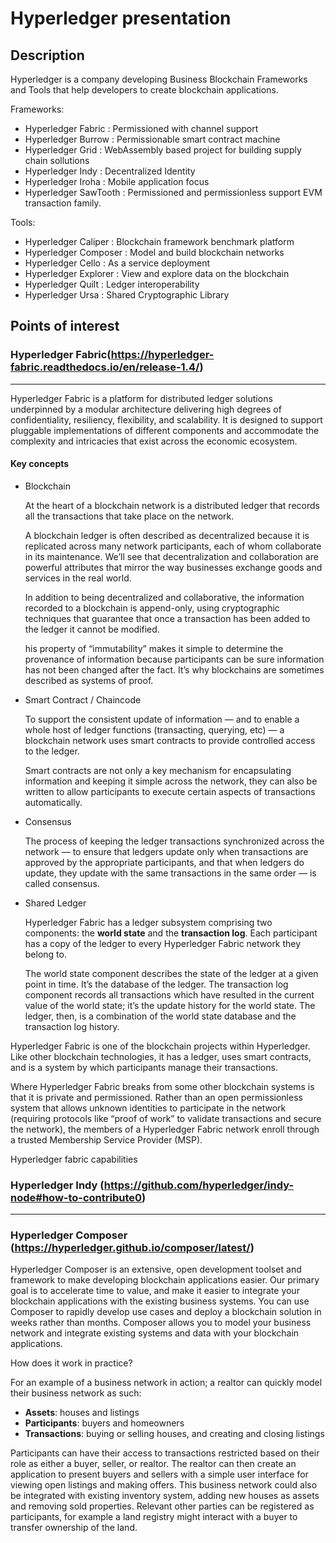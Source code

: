 # Hyperledger presentation

## Description 
Hyperledger is a company developing Business Blockchain Frameworks and Tools that help developers to create blockchain applications.

Frameworks:

- Hyperledger Fabric : Permissioned with channel support
- Hyperledger Burrow : Permissionable smart contract machine
- Hyperledger Grid : WebAssembly based project for building supply chain sollutions
- Hyperledger Indy : Decentralized Identity
- Hyperledger Iroha : Mobile application focus
- Hyperledger SawTooth : Permissioned and permissionless support EVM transaction family.

Tools:

- Hyperledger Caliper : Blockchain framework benchmark platform
- Hyperledger Composer : Model and build blockchain networks
- Hyperledger Cello : As a service deployment
- Hyperledger Explorer : View and explore data on the blockchain
- Hyperledger Quilt : Ledger interoperability
- Hyperledger Ursa : Shared Cryptographic Library

## Points of interest

### Hyperledger Fabric(https://hyperledger-fabric.readthedocs.io/en/release-1.4/)
-------------------
Hyperledger Fabric is a platform for distributed ledger solutions underpinned by a modular architecture delivering high degrees of confidentiality, resiliency, flexibility, and scalability. It is designed to support pluggable implementations of different components and accommodate the complexity and intricacies that exist across the economic ecosystem.

#### Key concepts

- Blockchain

    At the heart of a blockchain network is a distributed ledger that records all the transactions that take place on the network.

    A blockchain ledger is often described as decentralized because it is replicated across many network participants, each of whom collaborate in its maintenance. We’ll see that decentralization and collaboration are powerful attributes that mirror the way businesses exchange goods and services in the real world.

    In addition to being decentralized and collaborative, the information recorded to a blockchain is append-only, using cryptographic techniques that guarantee that once a transaction has been added to the ledger it cannot be modified.

    his property of “immutability” makes it simple to determine the provenance of information because participants can be sure information has not been changed after the fact. It’s why blockchains are sometimes described as systems of proof.

- Smart Contract / Chaincode

    To support the consistent update of information — and to enable a whole host of ledger functions (transacting, querying, etc) — a blockchain network uses smart contracts to provide controlled access to the ledger.

    Smart contracts are not only a key mechanism for encapsulating information and keeping it simple across the network, they can also be written to allow participants to execute certain aspects of transactions automatically.

- Consensus

    The process of keeping the ledger transactions synchronized across the network — to ensure that ledgers update only when transactions are approved by the appropriate participants, and that when ledgers do update, they update with the same transactions in the same order — is called consensus.

- Shared Ledger

    Hyperledger Fabric has a ledger subsystem comprising two components: the __world state__ and the __transaction log__. Each participant has a copy of the ledger to every Hyperledger Fabric network they belong to.

    The world state component describes the state of the ledger at a given point in time. It’s the database of the ledger. The transaction log component records all transactions which have resulted in the current value of the world state; it’s the update history for the world state. The ledger, then, is a combination of the world state database and the transaction log history.

Hyperledger Fabric is one of the blockchain projects within Hyperledger. Like other blockchain technologies, it has a ledger, uses smart contracts, and is a system by which participants manage their transactions.

Where Hyperledger Fabric breaks from some other blockchain systems is that it is private and permissioned. Rather than an open permissionless system that allows unknown identities to participate in the network (requiring protocols like “proof of work” to validate transactions and secure the network), the members of a Hyperledger Fabric network enroll through a trusted Membership Service Provider (MSP).

Hyperledger fabric capabilities 

### Hyperledger Indy (https://github.com/hyperledger/indy-node#how-to-contribute0)
--------------------

### Hyperledger Composer (https://hyperledger.github.io/composer/latest/)

Hyperledger Composer is an extensive, open development toolset and framework to make developing blockchain applications easier. Our primary goal is to accelerate time to value, and make it easier to integrate your blockchain applications with the existing business systems. You can use Composer to rapidly develop use cases and deploy a blockchain solution in weeks rather than months. Composer allows you to model your business network and integrate existing systems and data with your blockchain applications.

How does it work in practice?

For an example of a business network in action; a realtor can quickly model their business network as such:

- __Assets__: houses and listings
- __Participants__: buyers and homeowners
- __Transactions__: buying or selling houses, and creating and closing listings

Participants can have their access to transactions restricted based on their role as either a buyer, seller, or realtor. The realtor can then create an application to present buyers and sellers with a simple user interface for viewing open listings and making offers. This business network could also be integrated with existing inventory system, adding new houses as assets and removing sold properties. Relevant other parties can be registered as participants, for example a land registry might interact with a buyer to transfer ownership of the land.